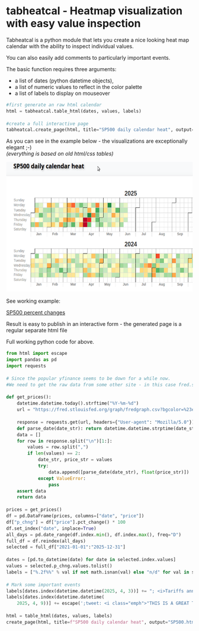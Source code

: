 # tabheatcal - Heatmap visualization with easy value inspection

Tabheatcal is a python module that lets you create a nice looking heat map calendar with the ability to inspect individual values.

You can also easily add comments to particularly important events.

The basic function requires three arguments:

* a list of dates (python datetime objects),
* a list of numeric values ​​to reflect in the color palette
* a list of labels to display on mouseover

```python
#first generate an raw html calendar
html = tabheatcal.table_html(dates, values, labels)

#create a full interactive page
tabheatcal.create_page(html, title="SP500 daily calendar heat", output="SP500.html")
```


As you can see in the example below - the visualizations are exceptionally elegant ;-) <br>
<i>(everything is based on old html/css tables)</i>


<p align="left">
<img src="tabheatcal1.gif"   height="350" style="max-width: 100%;max-height: 100%;">
</p>
See working example:
<br>

<a href="https://html-preview.github.io/?url=https://github.com/ts-kontakt/tabheatcal/blob/master/SP500.html" target="_blank">SP500 percent changes</a>

Result is easy to publish in an interactive form - the generated page is a regular separate html file

Full working python code for above.

```python
from html import escape
import pandas as pd
import requests

# Since the popular yfinance seems to be down for a while now.
#We need to get the raw data from some other site - in this case fred.stlouisfed.org

def get_prices():
    datetime.datetime.today().strftime("%Y-%m-%d")
    url = "https://fred.stlouisfed.org/graph/fredgraph.csv?bgcolor=%23ebf3fb&chart_type=line&drp=0&fo=open%20sans&graph_bgcolor=%23ffffff&height=450&mode=fred&recession_bars=on&txtcolor=%23444444&ts=12&tts=12&width=1320&nt=0&thu=0&trc=0&show_legend=yes&show_axis_titles=yes&show_tooltip=yes&id=SP500&scale=left&cosd=2020-06-12&coed=2025-06-12&line_color=%230073e6&link_values=false&line_style=solid&mark_type=none&mw=3&lw=3&ost=-99999&oet=99999&mma=0&fml=a&fq=Daily%2C%20Close&fam=avg&fgst=lin&fgsnd=2020-02-01&line_index=1&transformation=lin&vintage_date={today}&revision_date={today}&nd=2015-06-15"

    response = requests.get(url, headers={"User-agent": "Mozilla/5.0"}).text
    def parse_date(date_str): return datetime.datetime.strptime(date_str, "%Y-%m-%d")
    data = []
    for row in response.split("\n")[1:]:
        values = row.split(",")
        if len(values) == 2:
            date_str, price_str = values
            try:
                data.append([parse_date(date_str), float(price_str)])
            except ValueError:
                pass
    assert data
    return data

prices = get_prices()
df = pd.DataFrame(prices, columns=["date", "price"])
df["p_chng"] = df["price"].pct_change() * 100
df.set_index("date", inplace=True)
all_days = pd.date_range(df.index.min(), df.index.max(), freq="D")
full_df = df.reindex(all_days)
selected = full_df["2021-01-01":"2025-12-31"]

dates = [pd.to_datetime(date) for date in selected.index.values]
values = selected.p_chng.values.tolist()
labels = ["%.2f%%" % val if not math.isnan(val) else "n/d" for val in selected.p_chng.values]

# Mark some important events
labels[dates.index(datetime.datetime(2025, 4, 3))] += "; <i>Tariffs announced!</i>"
labels[dates.index(datetime.datetime(
    2025, 4, 9))] += escape(';tweet: <i class="emph">"THIS IS A GREAT TIME TO BUY!!! DJT"</i>')

html = table_html(dates, values, labels)
create_page(html, title=f"SP500 daily calendar heat", output="SP500.html", startfile=True)
```
